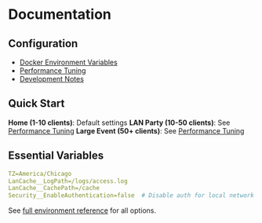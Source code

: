# Documentation

## Configuration
- [Docker Environment Variables](DOCKER_ENVIRONMENT_REFERENCE.MD)
- [Performance Tuning](PERFORMANCE_TUNING.MD)
- [Development Notes](CLAUDE.MD)

## Quick Start

**Home (1-10 clients)**: Default settings
**LAN Party (10-50 clients)**: See [Performance Tuning](PERFORMANCE_TUNING.MD)
**Large Event (50+ clients)**: See [Performance Tuning](PERFORMANCE_TUNING.MD)

## Essential Variables

```yaml
TZ=America/Chicago
LanCache__LogPath=/logs/access.log
LanCache__CachePath=/cache
Security__EnableAuthentication=false  # Disable auth for local network
```

See [full environment reference](DOCKER_ENVIRONMENT_REFERENCE.MD) for all options.